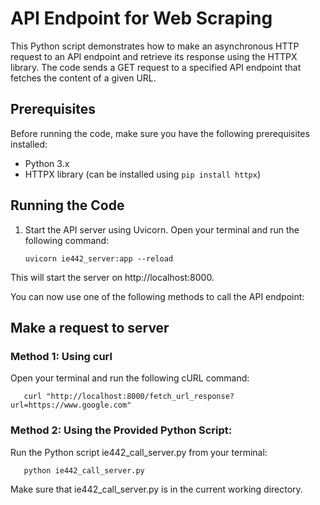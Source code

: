 # API Endpoint for Web Scraping

This Python script demonstrates how to make an asynchronous HTTP request to an API endpoint and retrieve its response using the HTTPX library. The code sends a GET request to a specified API endpoint that fetches the content of a given URL.

## Prerequisites

Before running the code, make sure you have the following prerequisites installed:

- Python 3.x
- HTTPX library (can be installed using `pip install httpx`)

## Running the Code

1. Start the API server using Uvicorn. Open your terminal and run the following command:

   ```shell
   uvicorn ie442_server:app --reload
   
This will start the server on http://localhost:8000.

You can now use one of the following methods to call the API endpoint:

## Make a request to server

### Method 1: Using curl

Open your terminal and run the following cURL command:

```shell
   curl "http://localhost:8000/fetch_url_response?url=https://www.google.com"
```

### Method 2: Using the Provided Python Script:

Run the Python script ie442_call_server.py from your terminal:

```shell
   python ie442_call_server.py
```
Make sure that ie442_call_server.py is in the current working directory.
